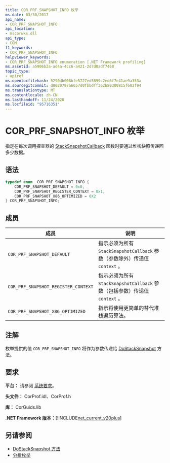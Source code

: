 ```yaml
---
title: COR_PRF_SNAPSHOT_INFO 枚举
ms.date: 03/30/2017
api_name:
- COR_PRF_SNAPSHOT_INFO
api_location:
- mscorwks.dll
api_type:
- COM
f1_keywords:
- COR_PRF_SNAPSHOT_INFO
helpviewer_keywords:
- COR_PRF_SNAPSHOT_INFO enumeration [.NET Framework profiling]
ms.assetid: a5906b2a-ad4a-4cc6-a421-2d7d8adf7468
topic_type:
- apiref
ms.openlocfilehash: 5290db008bfe5727ed5899c2ed6f7e41ae9a353a
ms.sourcegitcommit: d8020797a6657d0fbbdff362b80300815f682f94
ms.translationtype: MT
ms.contentlocale: zh-CN
ms.lasthandoff: 11/24/2020
ms.locfileid: "95716351"
---
```

# <a name="cor_prf_snapshot_info-enumeration"></a>COR_PRF_SNAPSHOT_INFO 枚举

指定在每次调用探查器的 [StackSnapshotCallback](stacksnapshotcallback-function.md) 函数时要通过堆栈快照传递回多少数据。  
  
## <a name="syntax"></a>语法  
  
```cpp  
typedef enum _COR_PRF_SNAPSHOT_INFO {  
    COR_PRF_SNAPSHOT_DEFAULT = 0x0,  
    COR_PRF_SNAPSHOT_REGISTER_CONTEXT = 0x1,  
    COR_PRF_SNAPSHOT_X86_OPTIMIZED = 0X2  
} COR_PRF_SNAPSHOT_INFO;  
```  
  
## <a name="members"></a>成员  
  
|成员|说明|  
|-------------|-----------------|  
|`COR_PRF_SNAPSHOT_DEFAULT`|指示必须为所有 `StackSnapshotCallback` 参数（参数除外）传递值 `context` 。|  
|`COR_PRF_SNAPSHOT_REGISTER_CONTEXT`|指示必须为所有 `StackSnapshotCallback` 参数（包括参数）传递值 `context` 。|  
|`COR_PRF_SNAPSHOT_X86_OPTIMIZED`|指示将使用更简单的替代堆栈遍历算法。|  
  
## <a name="remarks"></a>注解  

 枚举提供的值 `COR_PRF_SNAPSHOT_INFO` 将作为参数传递给 [DoStackSnapshot](icorprofilerinfo2-dostacksnapshot-method.md) 方法。  
  
## <a name="requirements"></a>要求  

 **平台：** 请参阅 [系统要求](../../get-started/system-requirements.md)。  
  
 **头文件：** CorProf.idl、CorProf.h  
  
 **库：** CorGuids.lib  
  
 **.NET Framework 版本：**[!INCLUDE[net_current_v20plus](../../../../includes/net-current-v20plus-md.md)]  
  
## <a name="see-also"></a>另请参阅

- [DoStackSnapshot 方法](icorprofilerinfo2-dostacksnapshot-method.md)
- [分析枚举](profiling-enumerations.md)
